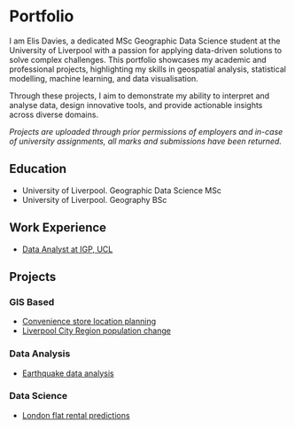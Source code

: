 # Portfolio
I am Elis Davies, a dedicated MSc Geographic Data Science student at the University of Liverpool with a passion for applying data-driven solutions to solve complex challenges. This portfolio showcases my academic and professional projects, highlighting my skills in geospatial analysis, statistical modelling, machine learning, and data visualisation.

Through these projects, I aim to demonstrate my ability to interpret and analyse data, design innovative tools, and provide actionable insights across diverse domains.

*Projects are uploaded through prior permissions of employers and in-case of university assignments, all marks and submissions have been returned.*

## Education
- University of Liverpool. Geographic Data Science MSc
- University of Liverpool. Geography BSc

## Work Experience
- [Data Analyst at IGP, UCL](https://github.com/ElisJD/elisjd.github.io/blob/main/Internship%20Overview.pdf)

## Projects
### GIS Based
- [Convenience store location planning](https://github.com/ElisJD/elisjd.github.io/blob/main/GIS/ASDA%20Express%20Location%20Planning.pdf)
- [Liverpool City Region population change](https://github.com/ElisJD/elisjd.github.io/blob/main/GIS/Liverpool%20City%20Region%20Population%20Dynamics.pdf)

### Data Analysis
- [Earthquake data analysis](https://nbviewer.org/github/ElisJD/elisjd.github.io/blob/main/ENVS615/earthquakes.ipynb)
  
### Data Science
- [London flat rental predictions](https://nbviewer.org/github/ElisJD/elisjd.github.io/blob/main/ENVS615/london_flat_rentals.ipynb)
